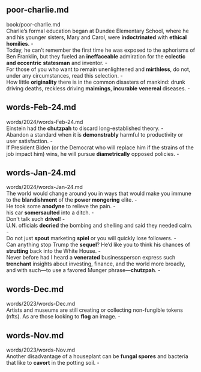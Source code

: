 ## poor-charlie.md ##  
book/poor-charlie.md  
Charlie’s formal education began at Dundee Elementary School, where he and his younger sisters, Mary and Carol, were **indoctrinated** with **ethical homilies**. -  
Today, he can’t remember the first time he was exposed to the aphorisms of Ben Franklin, but they fueled an **ineffaceable** admiration for the **eclectic and eccentric** **statesman** and inventor. -  
For those of you who want to remain unenlightened and **mirthless**, do not, under any circumstances, read this selection. -  
How little **originality** there is in the common disasters of mankind: drunk driving deaths, reckless driving **maimings**, **incurable** **venereal** diseases. -  

## words-Feb-24.md ##  
words/2024/words-Feb-24.md  
Einstein had the **chutzpah** to discard long-established theory. -  
Abandon a standard when it is **demonstrably** harmful to productivity or user satisfaction. -  
If President Biden (or the Democrat who will replace him if the strains of the job impact him) wins, he will pursue **diametrically** opposed policies. -  

## words-Jan-24.md ##  
words/2024/words-Jan-24.md  
The world would change around you in ways that would make you immune to the **blandishment** of the **power mongering** elite. -  
He took some **anodyne** to relieve the pain. -  
his car **somersaulted** into a ditch. -  
Don't talk such **drivel**! -  
U.N. officials **decried** the bombing and shelling and said they needed calm. -  
Do not just **spout** marketing **spiel** or you will quickly lose followers. -  
Can anything stop Trump the **sequel**? He’d like you to think his chances of **strutting** back into the White House. -  
Never before had I heard a **venerated** businessperson express such **trenchant** insights about investing, finance, and the world more broadly, and with such—to use a favored Munger phrase—**chutzpah**. -  

## words-Dec.md ##  
words/2023/words-Dec.md  
Artists and museums are still creating or collecting non-fungible tokens (nfts). As are those looking to **flog** an image. -  

## words-Nov.md ##  
words/2023/words-Nov.md  
Another disadvantage of a houseplant can be **fungal spores** and bacteria that like to **cavort** in the potting soil. -  
